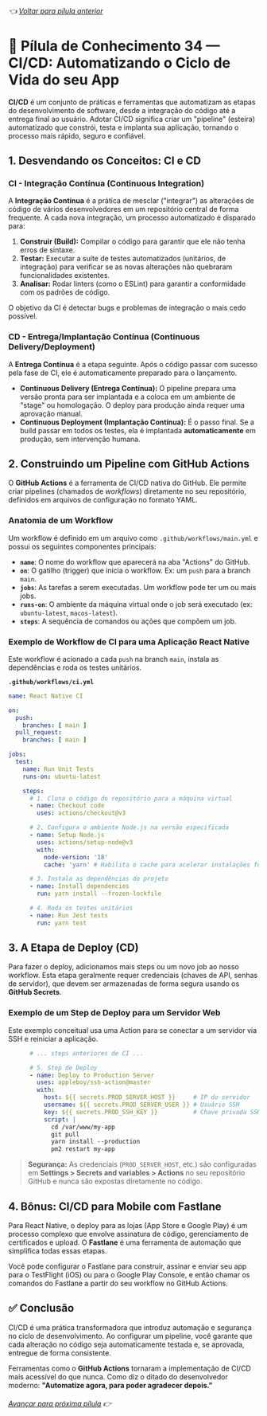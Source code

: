 ###### 👈 [Voltar para pílula anterior](https://github.com/ewerton5/reactJS-knowledge-nuggets/blob/main/content/033-social-sign-in.md)

# 📘 Pílula de Conhecimento 34 — CI/CD: Automatizando o Ciclo de Vida do seu App

**CI/CD** é um conjunto de práticas e ferramentas que automatizam as etapas do desenvolvimento de software, desde a integração do código até a entrega final ao usuário. Adotar CI/CD significa criar um "pipeline" (esteira) automatizado que constrói, testa e implanta sua aplicação, tornando o processo mais rápido, seguro e confiável.

## 1\. Desvendando os Conceitos: CI e CD

### CI - Integração Contínua (Continuous Integration)

A **Integração Contínua** é a prática de mesclar ("integrar") as alterações de código de vários desenvolvedores em um repositório central de forma frequente. A cada nova integração, um processo automatizado é disparado para:

1.  **Construir (Build):** Compilar o código para garantir que ele não tenha erros de sintaxe.
2.  **Testar:** Executar a suíte de testes automatizados (unitários, de integração) para verificar se as novas alterações não quebraram funcionalidades existentes.
3.  **Analisar:** Rodar linters (como o ESLint) para garantir a conformidade com os padrões de código.

O objetivo da CI é detectar bugs e problemas de integração o mais cedo possível.

### CD - Entrega/Implantação Contínua (Continuous Delivery/Deployment)

A **Entrega Contínua** é a etapa seguinte. Após o código passar com sucesso pela fase de CI, ele é automaticamente preparado para o lançamento.

  * **Continuous Delivery (Entrega Contínua):** O pipeline prepara uma versão pronta para ser implantada e a coloca em um ambiente de "stage" ou homologação. O deploy para produção ainda requer uma aprovação manual.
  * **Continuous Deployment (Implantação Contínua):** É o passo final. Se a build passar em todos os testes, ela é implantada **automaticamente** em produção, sem intervenção humana.

## 2\. Construindo um Pipeline com GitHub Actions

O **GitHub Actions** é a ferramenta de CI/CD nativa do GitHub. Ele permite criar pipelines (chamados de *workflows*) diretamente no seu repositório, definidos em arquivos de configuração no formato YAML.

### Anatomia de um Workflow

Um workflow é definido em um arquivo como `.github/workflows/main.yml` e possui os seguintes componentes principais:

  * **`name`**: O nome do workflow que aparecerá na aba "Actions" do GitHub.
  * **`on`**: O gatilho (trigger) que inicia o workflow. Ex: um `push` para a branch `main`.
  * **`jobs`**: As tarefas a serem executadas. Um workflow pode ter um ou mais jobs.
  * **`runs-on`**: O ambiente da máquina virtual onde o job será executado (ex: `ubuntu-latest`, `macos-latest`).
  * **`steps`**: A sequência de comandos ou ações que compõem um job.

### Exemplo de Workflow de CI para uma Aplicação React Native

Este workflow é acionado a cada `push` na branch `main`, instala as dependências e roda os testes unitários.

**`.github/workflows/ci.yml`**

```yaml
name: React Native CI

on:
  push:
    branches: [ main ]
  pull_request:
    branches: [ main ]

jobs:
  test:
    name: Run Unit Tests
    runs-on: ubuntu-latest

    steps:
      # 1. Clona o código do repositório para a máquina virtual
      - name: Checkout code
        uses: actions/checkout@v3

      # 2. Configura o ambiente Node.js na versão especificada
      - name: Setup Node.js
        uses: actions/setup-node@v3
        with:
          node-version: '18'
          cache: 'yarn' # Habilita o cache para acelerar instalações futuras

      # 3. Instala as dependências do projeto
      - name: Install dependencies
        run: yarn install --frozen-lockfile

      # 4. Roda os testes unitários
      - name: Run Jest tests
        run: yarn test
```

## 3\. A Etapa de Deploy (CD)

Para fazer o deploy, adicionamos mais steps ou um novo job ao nosso workflow. Esta etapa geralmente requer credenciais (chaves de API, senhas de servidor), que devem ser armazenadas de forma segura usando os **GitHub Secrets**.

### Exemplo de um Step de Deploy para um Servidor Web

Este exemplo conceitual usa uma Action para se conectar a um servidor via SSH e reiniciar a aplicação.

```yaml
      # ... steps anteriores de CI ...

      # 5. Step de Deploy
      - name: Deploy to Production Server
        uses: appleboy/ssh-action@master
        with:
          host: ${{ secrets.PROD_SERVER_HOST }}     # IP do servidor
          username: ${{ secrets.PROD_SERVER_USER }} # Usuário SSH
          key: ${{ secrets.PROD_SSH_KEY }}          # Chave privada SSH
          script: |
            cd /var/www/my-app
            git pull
            yarn install --production
            pm2 restart my-app
```

> **Segurança:** As credenciais (`PROD_SERVER_HOST`, etc.) são configuradas em **Settings \> Secrets and variables \> Actions** no seu repositório GitHub e nunca são expostas diretamente no código.

## 4\. Bônus: CI/CD para Mobile com Fastlane

Para React Native, o deploy para as lojas (App Store e Google Play) é um processo complexo que envolve assinatura de código, gerenciamento de certificados e upload. O **Fastlane** é uma ferramenta de automação que simplifica todas essas etapas.

Você pode configurar o Fastlane para construir, assinar e enviar seu app para o TestFlight (iOS) ou para o Google Play Console, e então chamar os comandos do Fastlane a partir do seu workflow no GitHub Actions.

## ✅ Conclusão

CI/CD é uma prática transformadora que introduz automação e segurança no ciclo de desenvolvimento. Ao configurar um pipeline, você garante que cada alteração no código seja automaticamente testada e, se aprovada, entregue de forma consistente.

Ferramentas como o **GitHub Actions** tornaram a implementação de CI/CD mais acessível do que nunca. Como diz o ditado do desenvolvedor moderno: **"Automatize agora, para poder agradecer depois."**

###### [Avançar para próxima pílula](https://github.com/ewerton5/reactJS-knowledge-nuggets/blob/main/content/035-parallel-development.md) 👉
